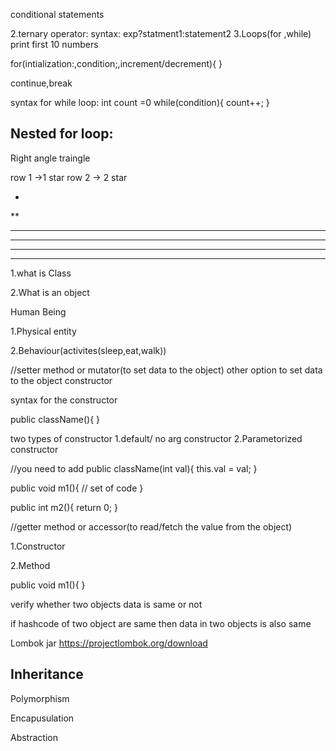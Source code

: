 conditional statements

2.ternary operator:
syntax:
exp?statment1:statement2
3.Loops(for ,while)
print first 10 numbers

for(intialization:,condition;,increment/decrement){
}

continue,break


syntax for while loop:
int count =0
while(condition){
count++;
}

Nested for loop:
----------------
Right angle traingle

row 1 ->1 star
row 2 ->  2 star


*
**
***
****
*****
******

1.what is Class

2.What is an object


Human Being

1.Physical entity

2.Behaviour(activites(sleep,eat,walk))

//setter method or mutator(to set data to the object)
other option to set data to the object constructor

syntax for the constructor

public className(){
}

two types of constructor
1.default/ no arg constructor
2.Parametorized constructor

//you need to add
public className(int val){
this.val = val;
}




public void m1(){
// set of code
}

public int m2(){
return 0;
}

//getter method or accessor(to read/fetch the value from the object)

1.Constructor

2.Method

public void m1(){
}

verify whether two objects data is same or not



if hashcode of two object are same then data in two objects is also same

Lombok jar
https://projectlombok.org/download

Inheritance
-------------

Polymorphism

Encapusulation

Abstraction
